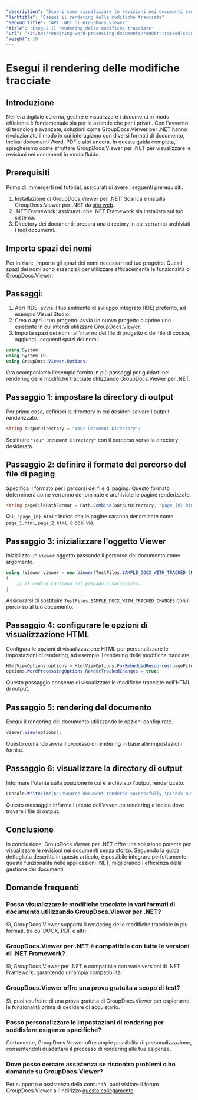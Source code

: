 ```yaml
---
"description": "Scopri come visualizzare le revisioni nei documenti senza sforzo utilizzando GroupDocs.Viewer per .NET. Migliora l'efficienza della gestione dei documenti."
"linktitle": "Esegui il rendering delle modifiche tracciate"
"second_title": "API .NET di GroupDocs.Viewer"
"title": "Esegui il rendering delle modifiche tracciate"
"url": "/it/net/rendering-word-processing-documents/render-tracked-changes/"
"weight": 10
---
```


# Esegui il rendering delle modifiche tracciate

## Introduzione
Nell'era digitale odierna, gestire e visualizzare i documenti in modo efficiente è fondamentale sia per le aziende che per i privati. Con l'avvento di tecnologie avanzate, soluzioni come GroupDocs.Viewer per .NET hanno rivoluzionato il modo in cui interagiamo con diversi formati di documento, inclusi documenti Word, PDF e altri ancora. In questa guida completa, spiegheremo come sfruttare GroupDocs.Viewer per .NET per visualizzare le revisioni nei documenti in modo fluido.
## Prerequisiti
Prima di immergerti nel tutorial, assicurati di avere i seguenti prerequisiti:
1. Installazione di GroupDocs.Viewer per .NET: Scarica e installa GroupDocs.Viewer per .NET da [sito web](https://releases.groupdocs.com/viewer/net/).
2. .NET Framework: assicurati che .NET Framework sia installato sul tuo sistema.
3. Directory dei documenti: prepara una directory in cui verranno archiviati i tuoi documenti.

## Importa spazi dei nomi
Per iniziare, importa gli spazi dei nomi necessari nel tuo progetto. Questi spazi dei nomi sono essenziali per utilizzare efficacemente le funzionalità di GroupDocs.Viewer.
## Passaggi:
1. Apri l'IDE: avvia il tuo ambiente di sviluppo integrato (IDE) preferito, ad esempio Visual Studio.
2. Crea o apri il tuo progetto: avvia un nuovo progetto o aprine uno esistente in cui intendi utilizzare GroupDocs.Viewer.
3. Importa spazi dei nomi: all'interno del file di progetto o del file di codice, aggiungi i seguenti spazi dei nomi:
```csharp
using System;
using System.IO;
using GroupDocs.Viewer.Options;
```

Ora scomponiamo l'esempio fornito in più passaggi per guidarti nel rendering delle modifiche tracciate utilizzando GroupDocs.Viewer per .NET.
## Passaggio 1: impostare la directory di output
Per prima cosa, definisci la directory in cui desideri salvare l'output renderizzato.
```csharp
string outputDirectory = "Your Document Directory";
```
Sostituire `"Your Document Directory"` con il percorso verso la directory desiderata.
## Passaggio 2: definire il formato del percorso del file di paging
Specifica il formato per i percorsi dei file di paging. Questo formato determinerà come verranno denominate e archiviate le pagine renderizzate.
```csharp
string pageFilePathFormat = Path.Combine(outputDirectory, "page_{0}.html");
```
Qui, `"page_{0}.html"` indica che le pagine saranno denominate come `page_1.html`, `page_2.html`, e così via.
## Passaggio 3: inizializzare l'oggetto Viewer
Inizializza un `Viewer` oggetto passando il percorso del documento come argomento.
```csharp
using (Viewer viewer = new Viewer(TestFiles.SAMPLE_DOCX_WITH_TRACKED_CHANGES))
{
    // Il codice continua nel passaggio successivo...
}
```
Assicurarsi di sostituire `TestFiles.SAMPLE_DOCX_WITH_TRACKED_CHANGES` con il percorso al tuo documento.
## Passaggio 4: configurare le opzioni di visualizzazione HTML
Configura le opzioni di visualizzazione HTML per personalizzare le impostazioni di rendering, ad esempio il rendering delle modifiche tracciate.
```csharp
HtmlViewOptions options = HtmlViewOptions.ForEmbeddedResources(pageFilePathFormat);
options.WordProcessingOptions.RenderTrackedChanges = true;
```
Questo passaggio consente di visualizzare le modifiche tracciate nell'HTML di output.
## Passaggio 5: rendering del documento
Esegui il rendering del documento utilizzando le opzioni configurate.
```csharp
viewer.View(options);
```
Questo comando avvia il processo di rendering in base alle impostazioni fornite.
## Passaggio 6: visualizzare la directory di output
Informare l'utente sulla posizione in cui è archiviato l'output renderizzato.
```csharp
Console.WriteLine($"\nSource document rendered successfully.\nCheck output in {outputDirectory}.");
```
Questo messaggio informa l'utente dell'avvenuto rendering e indica dove trovare i file di output.

## Conclusione
In conclusione, GroupDocs.Viewer per .NET offre una soluzione potente per visualizzare le revisioni nei documenti senza sforzo. Seguendo la guida dettagliata descritta in questo articolo, è possibile integrare perfettamente questa funzionalità nelle applicazioni .NET, migliorando l'efficienza della gestione dei documenti.
## Domande frequenti
### Posso visualizzare le modifiche tracciate in vari formati di documento utilizzando GroupDocs.Viewer per .NET?
Sì, GroupDocs.Viewer supporta il rendering delle modifiche tracciate in più formati, tra cui DOCX, PDF e altri.
### GroupDocs.Viewer per .NET è compatibile con tutte le versioni di .NET Framework?
Sì, GroupDocs.Viewer per .NET è compatibile con varie versioni di .NET Framework, garantendo un'ampia compatibilità.
### GroupDocs.Viewer offre una prova gratuita a scopo di test?
Sì, puoi usufruire di una prova gratuita di GroupDocs.Viewer per esplorarne le funzionalità prima di decidere di acquistarlo.
### Posso personalizzare le impostazioni di rendering per soddisfare esigenze specifiche?
Certamente, GroupDocs.Viewer offre ampie possibilità di personalizzazione, consentendoti di adattare il processo di rendering alle tue esigenze.
### Dove posso cercare assistenza se riscontro problemi o ho domande su GroupDocs.Viewer?
Per supporto e assistenza della comunità, puoi visitare il forum GroupDocs.Viewer all'indirizzo [questo collegamento](https://forum.groupdocs.com/c/viewer/9).